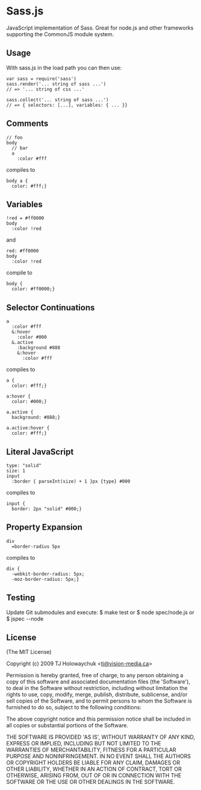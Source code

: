 
# Sass.js

  JavaScript implementation of Sass. Great for node.js and other
  frameworks supporting the CommonJS module system.
  
## Usage

With sass.js in the load path you can then use:

    var sass = require('sass')
    sass.render('... string of sass ...')
    // => '... string of css ...'
    
    sass.collect('... string of sass ...')
    // => { selectors: [...], variables: { ... }}
    
## Comments

    // foo
    body
      // bar
      a
        :color #fff
        
compiles to

    body a {
      color: #fff;}
      
## Variables

    !red = #ff0000
    body
      :color !red
      
and
    
    red: #ff0000
    body
      :color !red
     
compile to

    body {
      color: #ff0000;}

## Selector Continuations

    a
      :color #fff
      &:hover
        :color #000
      &.active
        :background #888
        &:hover
          :color #fff
          
compiles to

    a {
      color: #fff;}

    a:hover {
      color: #000;}

    a.active {
      background: #888;}

    a.active:hover {
      color: #fff;}
      
## Literal JavaScript

    type: "solid"
    size: 1
    input
      :border { parseInt(size) + 1 }px {type} #000
      
compiles to

    input {
      border: 2px "solid" #000;}
      
## Property Expansion

    div
      =border-radius 5px
      
compiles to

    div {
      -webkit-border-radius: 5px;
      -moz-border-radius: 5px;}
    
## Testing

Update Git submodules and execute:
    $ make test
or
    $ node spec/node.js
or
    $ jspec --node
  
## License 

(The MIT License)

Copyright (c) 2009 TJ Holowaychuk &lt;tj@vision-media.ca&gt;

Permission is hereby granted, free of charge, to any person obtaining
a copy of this software and associated documentation files (the
'Software'), to deal in the Software without restriction, including
without limitation the rights to use, copy, modify, merge, publish,
distribute, sublicense, and/or sell copies of the Software, and to
permit persons to whom the Software is furnished to do so, subject to
the following conditions:

The above copyright notice and this permission notice shall be
included in all copies or substantial portions of the Software.

THE SOFTWARE IS PROVIDED 'AS IS', WITHOUT WARRANTY OF ANY KIND,
EXPRESS OR IMPLIED, INCLUDING BUT NOT LIMITED TO THE WARRANTIES OF
MERCHANTABILITY, FITNESS FOR A PARTICULAR PURPOSE AND NONINFRINGEMENT.
IN NO EVENT SHALL THE AUTHORS OR COPYRIGHT HOLDERS BE LIABLE FOR ANY
CLAIM, DAMAGES OR OTHER LIABILITY, WHETHER IN AN ACTION OF CONTRACT,
TORT OR OTHERWISE, ARISING FROM, OUT OF OR IN CONNECTION WITH THE
SOFTWARE OR THE USE OR OTHER DEALINGS IN THE SOFTWARE.